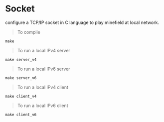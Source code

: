 # Socket
configure a TCP/IP socket in C language to play minefield at local network.


> To compile

```make```

> To run a local IPv4 server

```make server_v4```

> To run a local IPv6 server

```make server_v6```

> To run a local IPv4 client

```make client_v4```

> To run a local IPv6 client

```make client_v6```